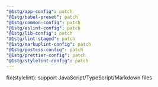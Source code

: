 ```yaml
---
"@1stg/app-config": patch
"@1stg/babel-preset": patch
"@1stg/common-config": patch
"@1stg/eslint-config": patch
"@1stg/lib-config": patch
"@1stg/lint-staged": patch
"@1stg/markuplint-config": patch
"@1stg/postcss-config": patch
"@1stg/prettier-config": patch
"@1stg/stylelint-config": patch
---
```


fix(stylelint): support JavaScript/TypeScript/Markdown files
